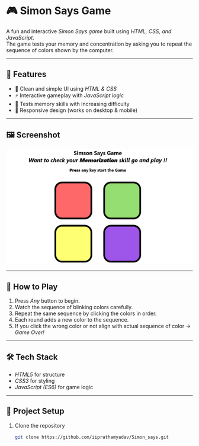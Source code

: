 # 🎮 Simon Says Game  

A fun and interactive *Simon Says game* built using *HTML, CSS, and JavaScript*.  
The game tests your memory and concentration by asking you to repeat the sequence of colors shown by the computer.  

---

## 🚀 Features  
- 🎨 Clean and simple UI using *HTML & CSS*  
- ⚡ Interactive gameplay with *JavaScript logic*  
- 🧠 Tests memory skills with increasing difficulty  
- 📱 Responsive design (works on desktop & mobile)  

---

## 🖼 Screenshot  


![Simon Says Screenshot](simon.png)  

---

## 🎯 How to Play  
1. Press *Any* button to begin.  
2. Watch the sequence of blinking colors carefully.  
3. Repeat the same sequence by clicking the colors in order.  
4. Each round adds a new color to the sequence.  
5. If you click the wrong color or not align with actual sequence of color → *Game Over!*  

---

## 🛠 Tech Stack  
- *HTML5* for structure  
- *CSS3* for styling  
- *JavaScript (ES6)* for game logic  

---

## 📂 Project Setup  
1. Clone the repository  
   ```bash
   git clone https://github.com/iiprathamyadav/Simon_says.git
   
